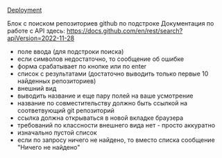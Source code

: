 [Deployment](https://shushu9.github.io/githubRepoSearch/)

Блок с поиском репозиториев github по подстроке
Документация по работе с API здесь:
https://docs.github.com/en/rest/search?apiVersion=2022-11-28
- поле ввода (для подстроки поиска)
- если символов недостаточно, то сообщение об ошибке
- форма срабатывает по кнопке или по enter
- список с результатами (достаточно выводить только первые 10 найденных репозиториев)
- внешний вид
- выводить название и еще пару полей на ваше усмотрение
- название по совместительству должно быть ссылкой на соответвующий git репозиторий
- ссылка должна открываться в новой вкладке браузера
- требований по классности внешнего вида нет - просто аккуратно
- изначально пустой список
- если по запросу ничего не найдено, то вместо списка сообщение "Ничего не найдено"